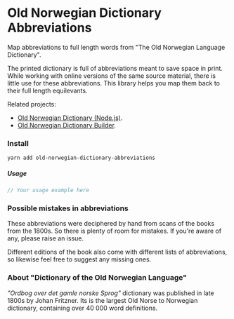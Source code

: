 # Old Norwegian Dictionary Abbreviations

Map abbreviations to full length words from "The Old Norwegian Language Dictionary".

The printed dictionary is full of abbreviations meant to save space in print. While working with online versions of the same source material, there is little use for these abbreviations. This library helps you map them back to their full length equilevants.

Related projects:
- [Old Norwegian Dictionary (Node.js)](https://github.com/stscoundrel/old-norwegian-dictionary).
- [Old Norwegian Dictionary Builder](https://github.com/stscoundrel/old-norwegian-dictionary-builder).

### Install

`yarn add old-norwegian-dictionary-abbreviations`

##### Usage

```javascript
// Your usage example here
```

### Possible mistakes in abbreviations

These abbreviations were deciphered by hand from scans of the books from the 1800s. So there is plenty of room for mistakes. If you're aware of any, please raise an issue.

Different editions of the book also come with different lists of abbreviations, so likewise feel free to suggest any missing ones.

### About "Dictionary of the Old Norwegian Language"

_"Ordbog over det gamle norske Sprog"_ dictionary was published in late 1800s by Johan Fritzner. Its is the largest Old Norse to Norwegian dictionary, containing over 40 000 word definitions.
